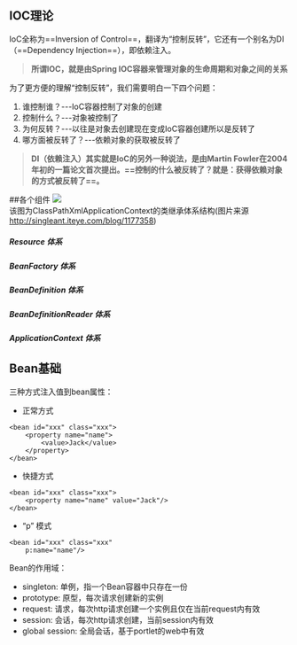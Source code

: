 ## IOC理论
IoC全称为==Inversion of Control==，翻译为“控制反转”，它还有一个别名为DI（==Dependency Injection==），即依赖注入。   
> **所谓IOC，就是由Spring IOC容器来管理对象的生命周期和对象之间的关系**   

为了更方便的理解“控制反转”，我们需要明白一下四个问题：   
1. 谁控制谁？---IoC容器控制了对象的创建
2. 控制什么？---对象被控制了
3. 为何反转？---以往是对象去创建现在变成IoC容器创建所以是反转了
4. 哪方面被反转了？---依赖对象的获取被反转了   

> **DI（依赖注入）其实就是IoC的另外一种说法，是由Martin Fowler在2004年初的一篇论文首次提出。==控制的什么被反转了？就是：获得依赖对象的方式被反转了==。**   

##各个组件
![](https://gitee.com/chenssy/blog-home/raw/master/image/201811/spring-201805091002.jpg)   
该图为ClassPathXmlApplicationContext的类继承体系结构(图片来源 http://singleant.iteye.com/blog/1177358)

##### Resource 体系   

##### BeanFactory 体系  

##### BeanDefinition 体系

##### BeanDefinitionReader 体系

##### ApplicationContext 体系


## Bean基础

三种方式注入值到bean属性：  
* 正常方式
```
<bean id="xxx" class="xxx">
    <property name="name">
        <value>Jack</value>
    </property>
</bean>
```
* 快捷方式   
```
<bean id="xxx" class="xxx">
    <property name="name" value="Jack"/>
</bean>
```
* “p” 模式
```
<bean id="xxx" class="xxx"
    p:name="name"/>
```   

Bean的作用域：   
* singleton: 单例，指一个Bean容器中只存在一份
* prototype: 原型，每次请求创建新的实例
* request: 请求，每次http请求创建一个实例且仅在当前request内有效
* session: 会话，每次http请求创建，当前session内有效
* global session: 全局会话，基于portlet的web中有效
